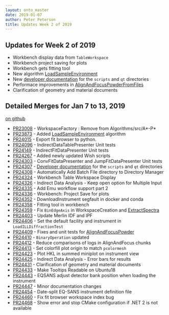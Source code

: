 ```yaml
---
layout: onto_master
date: 2019-01-07
author: Peter Peterson
title: Updates Week 2 of 2019
---
```

Updates for Week 2 of 2019
--------------------------

* Workbench display data from `TableWorkspace`
* Workbench project saving for plots
* Workbench gets fitting tool
* New algorithm [LoadSampleEnvironment](http://docs.mantidproject.org/nightly/algorithms/LoadSampleEnvironment-v1.html)
* New [developer documentation](https://developer.mantidproject.org/Standards/AdditionalPythonCode.html) for the `scripts` and `qt` directories
* Performace improvements in [AlignAndFocusPowderFromFiles](http://docs.mantidproject.org/nightly/algorithms/AlignAndFocusPowderFromFiles-v1.html)
* Clarification of geometry and material documents

Detailed Merges for Jan 7 to 13, 2019
-------------------------------------
[on github](https://github.com/mantidproject/mantid/pulls?q=is%3Apr+merged%3A2019-01-08..2019-01-13)

* [PR23008](https://github.com/mantidproject/mantid/pull/23008) - WorkspaceFactory : Remove from Algorithms/src/A*-P*
* [PR23873](https://github.com/mantidproject/mantid/pull/23873) - Added [LoadSampleEnvironment](http://docs.mantidproject.org/nightly/algorithms/LoadSampleEnvironment-v1.html) algorithm
* [PR24015](https://github.com/mantidproject/mantid/pull/24015) - Export fit browser to python.
* [PR24096](https://github.com/mantidproject/mantid/pull/24096) - IndirectDataTablePresenter Unit tests
* [PR24149](https://github.com/mantidproject/mantid/pull/24149) - IndirectFitDataPresenter Unit tests
* [PR24267](https://github.com/mantidproject/mantid/pull/24267) - Added newly updated Wish scripts
* [PR24303](https://github.com/mantidproject/mantid/pull/24303) - ConvFitDataPresenter and JumpFitDataPresenter Unit tests
* [PR24307](https://github.com/mantidproject/mantid/pull/24307) - [Developer documentation](https://developer.mantidproject.org/Standards/AdditionalPythonCode.html) for the `scripts` and `qt` directories
* [PR24308](https://github.com/mantidproject/mantid/pull/24308) - Automatically Add Batch File directory to Directory Manager
* [PR24324](https://github.com/mantidproject/mantid/pull/24324) - Workbench Table Workspace Display
* [PR24326](https://github.com/mantidproject/mantid/pull/24326) - Indirect Data Analysis - Keep open option for Multiple Input
* [PR24335](https://github.com/mantidproject/mantid/pull/24335) - Add Emu workflow support part 2
* [PR24336](https://github.com/mantidproject/mantid/pull/24336) - Workbench: Project Save for plots
* [PR24352](https://github.com/mantidproject/mantid/pull/24352) - DownloadInstrument segfault in docker and conda
* [PR24358](https://github.com/mantidproject/mantid/pull/24358) - Fitting tool in workbench
* [PR24359](https://github.com/mantidproject/mantid/pull/24359) - Fix `BinEdgeAxis` in WorkspaceCreation and [ExtractSpectra](http://docs.mantidproject.org/nightly/algorithms/ExtractSpectra-v1.html)
* [PR24403](https://github.com/mantidproject/mantid/pull/24403) - Update Merlin IDF and IPF
* [PR24406](https://github.com/mantidproject/mantid/pull/24406) - Set the default facility and instrument in `LoadILLDiffractionTest`
* [PR24409](https://github.com/mantidproject/mantid/pull/24409) - Fixes and unit tests for [AlignAndFocusPowder](http://docs.mantidproject.org/nightly/algorithms/AlignAndFocusPowder-v1.html)
* [PR24410](https://github.com/mantidproject/mantid/pull/24410) - `BinaryOperation` updated
* [PR24412](https://github.com/mantidproject/mantid/pull/24412) - Reduce comparisons of logs in AlignAndFocus chunks
* [PR24413](https://github.com/mantidproject/mantid/pull/24413) - Set colorfill plot origin to match `pcolormesh`
* [PR24423](https://github.com/mantidproject/mantid/pull/24423) - Plot HKL in summed miniplot on instrument view
* [PR24425](https://github.com/mantidproject/mantid/pull/24425) - Indirect Data Analysis - Error bars for results
* [PR24431](https://github.com/mantidproject/mantid/pull/24431) - Clarification of geometry and material documents
* [PR24433](https://github.com/mantidproject/mantid/pull/24433) - Make Tooltips Readable on Ubuntu18
* [PR24443](https://github.com/mantidproject/mantid/pull/24443) - EQSANS adjust detector bank position when loading the instrument
* [PR24447](https://github.com/mantidproject/mantid/pull/24447) - Minor documentation changes
* [PR24454](https://github.com/mantidproject/mantid/pull/24454) - Date-split EQ-SANS instrument definition file
* [PR24460](https://github.com/mantidproject/mantid/pull/24460) - Fix fit browser workspace index bug
* [PR24468](https://github.com/mantidproject/mantid/pull/24468) - Show error and stop CMake configuration if .NET 2 is not available
